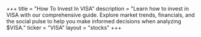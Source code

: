 +++
title = "How To Invest In VISA"
description = "Learn how to invest in VISA with our comprehensive guide. Explore market trends, financials, and the social pulse to help you make informed decisions when analyzing $VISA."
ticker = "VISA"
layout = "stocks"
+++

